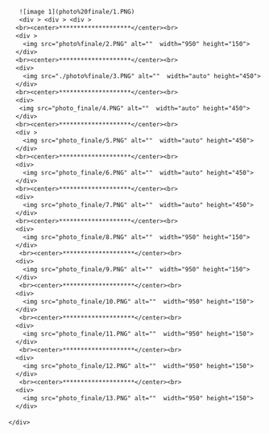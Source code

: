 
       ![image 1](photo%20finale/1.PNG)
       <div > <div > <div >
      <br><center>********************</center><br>
      <div >
        <img src="photo%finale/2.PNG" alt=""  width="950" height="150">
      </div>
      <br><center>********************</center><br>
      <div>
        <img src="./photo%finale/3.PNG" alt=""  width="auto" height="450">
      </div>
      <br><center>********************</center><br>
      <div>
       <img src="photo_finale/4.PNG" alt=""  width="auto" height="450">
      </div>
      <br><center>********************</center><br>
      <div >
        <img src="photo_finale/5.PNG" alt=""  width="auto" height="450">
      </div>
      <br><center>********************</center><br>
      <div>
        <img src="photo_finale/6.PNG" alt=""  width="auto" height="450">
      </div>
      <br><center>********************</center><br>
      <div>
        <img src="photo_finale/7.PNG" alt=""  width="auto" height="450">
      </div>
      <br><center>********************</center><br>
      <div>
        <img src="photo_finale/8.PNG" alt=""  width="950" height="150">
      </div>
       <br><center>********************</center><br>
      <div>
        <img src="photo_finale/9.PNG" alt=""  width="950" height="150">
      </div>
       <br><center>********************</center><br>
      <div>
        <img src="photo_finale/10.PNG" alt=""  width="950" height="150">
      </div>
       <br><center>********************</center><br>
      <div>
        <img src="photo_finale/11.PNG" alt=""  width="950" height="150">
      </div>
       <br><center>********************</center><br>
      <div>
        <img src="photo_finale/12.PNG" alt=""  width="950" height="150">
      </div>
       <br><center>********************</center><br>
      <div>
        <img src="photo_finale/13.PNG" alt=""  width="950" height="150">
      </div>
      
    </div>
  </div>
